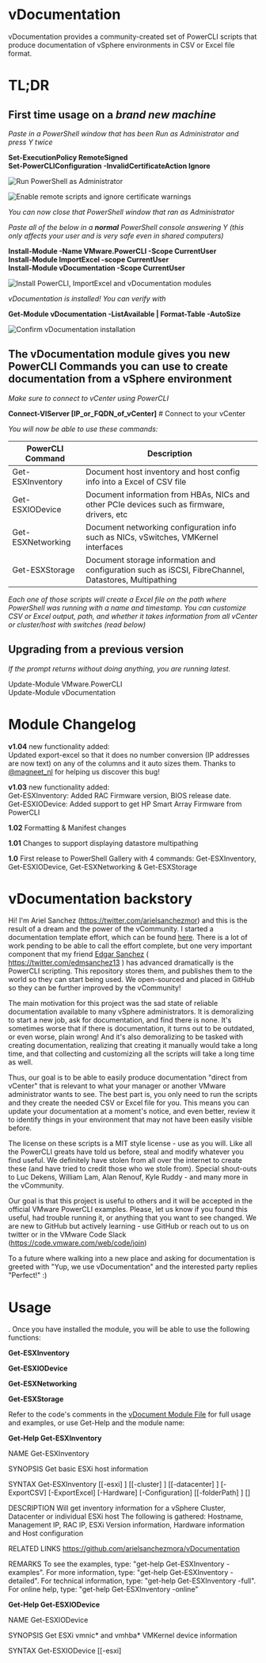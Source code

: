 # vDocumentation

vDocumentation provides a community-created set of PowerCLI scripts that produce documentation of vSphere environments in CSV or Excel file format.

# TL;DR

## First time usage on a *brand new machine*

_Paste in a PowerShell window that has been Run as Administrator and press Y twice_

**Set-ExecutionPolicy RemoteSigned**  
**Set-PowerCLIConfiguration -InvalidCertificateAction Ignore**

![Run PowerShell as Administrator](https://github.com/arielsanchezmora/vDocumentation/blob/master/pictures/PowerShell_as_administrator.png)

![Enable remote scripts and ignore certificate warnings](https://github.com/arielsanchezmora/vDocumentation/blob/master/pictures/enable_RemoteSigned_Invalid_Certificate.png)

_You can now close that PowerShell window that ran as Administrator_ 

_Paste all of the below in a **normal** PowerShell console answering Y (this only affects your user and is very safe even in shared computers)_

**Install-Module -Name VMware.PowerCLI -Scope CurrentUser**  
**Install-Module ImportExcel -scope CurrentUser**  
**Install-Module vDocumentation -Scope CurrentUser**  

![Install PowerCLI, ImportExcel and vDocumentation modules](https://github.com/arielsanchezmora/vDocumentation/blob/master/pictures/install_PowerCLI_ImportExcel_vDocumentation.png)

_vDocumentation is installed! You can verify with_

**Get-Module vDocumentation -ListAvailable | Format-Table -AutoSize**

![Confirm vDocumentation installation](https://github.com/arielsanchezmora/vDocumentation/blob/master/pictures/Confirm_vDocumentation_installation.png)


## The vDocumentation module gives you new PowerCLI Commands you can use to create documentation from a vSphere environment

_Make sure to connect to vCenter using PowerCLI_

**Connect-VIServer [IP_or_FQDN_of_vCenter]**  # Connect to your vCenter

_You will now be able to use these commands:_

|PowerCLI Command|Description|
|---|---|
|Get-ESXInventory|Document host inventory and host config info into a Excel of CSV file|
|Get-ESXIODevice|Document information from HBAs, NICs and other PCIe devices such as firmware, drivers, etc|
|Get-ESXNetworking|Document networking configuration info such as NICs, vSwitches, VMKernel interfaces|
|Get-ESXStorage|Document storage information and configuration such as iSCSI, FibreChannel, Datastores, Multipathing|

_Each one of those scripts will create a Excel file on the path where PowerShell was running with a name and timestamp. You can customize CSV or Excel output, path, and whether it takes information from all vCenter or cluster/host with switches (read below)_

## Upgrading from a previous version

_If the prompt returns without doing anything, you are running latest._

Update-Module VMware.PowerCLI  
Update-Module vDocumentation

# Module Changelog

__v1.04__ new functionality added:  
 Updated export-excel so that it does no number conversion (IP addresses are now text) on any of the columns and it auto sizes them. Thanks to [@magneet_nl](https://twitter.com/Magneet_nl) for helping us discover this bug!

__v1.03__ new functionality added:  
 Get-ESXInventory: Added RAC Firmware version, BIOS release date.  
 Get-ESXIODevice: Added support to get HP Smart Array Firmware from PowerCLI  
 
__1.02__ Formatting & Manifest changes

__1.01__ Changes to support displaying datastore multipathing

__1.0__ First release to PowerShell Gallery with 4 commands: Get-ESXInventory, Get-ESXIODevice, Get-ESXNetworking & Get-ESXStorage


# vDocumentation backstory

Hi! I'm Ariel Sanchez (https://twitter.com/arielsanchezmor) and this is the result of a dream and the power of the vCommunity. I started a documentation template effort, which can be found [here](https://sites.google.com/site/arielsanchezmora/home/vmware/free-vmware-documentation-templates). There is a lot of work pending to be able to call the effort complete, but one very important component that my friend [Edgar Sanchez](https://github.com/edmsanchez) ( https://twitter.com/edmsanchez13 ) has advanced dramatically is the PowerCLI scripting. This repository stores them, and publishes them to the world so they can start being used. We open-sourced and placed in GitHub so they can be further improved by the vCommunity!

The main motivation for this project was the sad state of reliable documentation available to many vSphere administrators. It is demoralizing to start a new job, ask for documentation, and find there is none. It's sometimes worse that if there is documentation, it turns out to be outdated, or even worse, plain wrong! And it's also demoralizing to be tasked with creating documentation, realizing that creating it manually would take a long time, and that collecting and customizing all the scripts will take a long time as well.

Thus, our goal is to be able to easily produce documentation "direct from vCenter" that is relevant to what your manager or another VMware administrator wants to see. The best part is, you only need to run the scripts and they create the needed CSV or Excel file for you. This means you can update your documentation at a moment's notice, and even better, review it to identify things in your environment that may not have been easily visible before.

The license on these scripts is a MIT style license - use as you will. Like all the PowerCLI greats have told us before, steal and modify whatever you find useful. We definitely have stolen from all over the internet to create these (and have tried to credit those who we stole from). Special shout-outs to Luc Dekens, William Lam, Alan Renouf, Kyle Ruddy - and many more in the vCommunity.

Our goal is that this project is useful to others and it will be accepted in the official VMware PowerCLI examples. Please, let us know if you found this useful, had trouble running it, or anything that you want to see changed. We are new to GitHub but actively learning - use GitHub or reach out to us on twitter or in the VMware Code Slack (https://code.vmware.com/web/code/join)

To a future where walking into a new place and asking for documentation is greeted with "Yup, we use vDocumentation" and the interested party replies "Perfect!" :)

# Usage

. Once you have installed the module, you will be able to use the following functions:

__Get-ESXInventory__

__Get-ESXIODevice__

__Get-ESXNetworking__

__Get-ESXStorage__

Refer to the code's comments in the [vDocument Module File](https://github.com/arielsanchezmora/vDocumentation/blob/master/powershell/vDocument/vDocument.psm1) for full usage and examples, or use Get-Help and the module name:

__Get-Help Get-ESXInventory__

NAME
    Get-ESXInventory

SYNOPSIS
    Get basic ESXi host information


SYNTAX
    Get-ESXInventory [[-esxi] <Object>] [[-cluster] <Object>] [[-datacenter] <Object>] [-ExportCSV] [-ExportExcel]
    [-Hardware] [-Configuration] [[-folderPath] <Object>] [<CommonParameters>]


DESCRIPTION
    Will get inventory information for a vSphere Cluster, Datacenter or individual ESXi host
    The following is gathered:
    Hostname, Management IP, RAC IP, ESXi Version information, Hardware information
    and Host configuration


RELATED LINKS
    https://github.com/arielsanchezmora/vDocumentation

REMARKS
    To see the examples, type: "get-help Get-ESXInventory -examples".
    For more information, type: "get-help Get-ESXInventory -detailed".
    For technical information, type: "get-help Get-ESXInventory -full".
    For online help, type: "get-help Get-ESXInventory -online"


__Get-Help Get-ESXIODevice__

NAME
    Get-ESXIODevice

SYNOPSIS
    Get ESXi vmnic* and vmhba* VMKernel device information


SYNTAX
    Get-ESXIODevice [[-esxi] <Object>] [[-cluster] <Object>] [[-datacenter] <Object>] [-ExportCSV] [-ExportExcel]
    [[-folderPath] <Object>] [<CommonParameters>]


DESCRIPTION
    Will get PCI/IO Device information including HCL IDs for the below VMkernel name(s):
    Network Controller - vmnic*
    Storage Controller - vmhba*
    Graphic Device - vmgfx*
    All this can be gathered for a vSphere Cluster, Datacenter or individual ESXi host


RELATED LINKS
    https://github.com/arielsanchezmora/vDocumentation

REMARKS
    To see the examples, type: "get-help Get-ESXIODevice -examples".
    For more information, type: "get-help Get-ESXIODevice -detailed".
    For technical information, type: "get-help Get-ESXIODevice -full".
    For online help, type: "get-help Get-ESXIODevice -online"


__Get-Help Get-ESXNetworking__

NAME
    Get-ESXNetworking

SYNOPSIS
    Get ESXi Networking Details.


SYNTAX
    Get-ESXNetworking [[-esxi] <Object>] [[-cluster] <Object>] [[-datacenter] <Object>] [-ExportCSV] [-ExportExcel]
    [-VirtualSwitches] [-VMkernelAdapters] [-PhysicalAdapters] [[-folderPath] <Object>] [<CommonParameters>]


DESCRIPTION
    Will get Physical Adapters, Virtual Switches, and Port Groups
    All this can be gathered for a vSphere Cluster, Datacenter or individual ESXi host


RELATED LINKS
    https://github.com/arielsanchezmora/vDocumentation

REMARKS
    To see the examples, type: "get-help Get-ESXNetworking -examples".
    For more information, type: "get-help Get-ESXNetworking -detailed".
    For technical information, type: "get-help Get-ESXNetworking -full".
    For online help, type: "get-help Get-ESXNetworking -online"


__Get-Help Get-ESXStorage__

NAME
    Get-ESXStorage

SYNOPSIS
    Get ESXi Storage Details


SYNTAX
    Get-ESXStorage [[-esxi] <Object>] [[-cluster] <Object>] [[-datacenter] <Object>] [-ExportCSV] [-ExportExcel]
    [-StorageAdapters] [-Datastores] [[-folderPath] <Object>] [<CommonParameters>]


DESCRIPTION
    Will get iSCSI Software and Fibre Channel Adapter (HBA) details including Datastores
    All this can be gathered for a vSphere Cluster, Datacenter or individual ESXi host


RELATED LINKS
    https://github.com/arielsanchezmora/vDocumentation

REMARKS
    To see the examples, type: "get-help Get-ESXStorage -examples".
    For more information, type: "get-help Get-ESXStorage -detailed".
    For technical information, type: "get-help Get-ESXStorage -full".
    For online help, type: "get-help Get-ESXStorage -online"


# Licensing

Copyright (c) <2017> Ariel Sanchez and Edgar Sanchez

Permission is hereby granted, free of charge, to any person obtaining a copy
of this software and associated documentation files (the "Software"), to deal
in the Software without restriction, including without limitation the rights
to use, copy, modify, merge, publish, distribute, sublicense, and/or sell
copies of the Software, and to permit persons to whom the Software is
furnished to do so, subject to the following conditions:

The above copyright notice and this permission notice shall be included in all
copies or substantial portions of the Software.

THE SOFTWARE IS PROVIDED "AS IS", WITHOUT WARRANTY OF ANY KIND, EXPRESS OR
IMPLIED, INCLUDING BUT NOT LIMITED TO THE WARRANTIES OF MERCHANTABILITY,
FITNESS FOR A PARTICULAR PURPOSE AND NONINFRINGEMENT. IN NO EVENT SHALL THE
AUTHORS OR COPYRIGHT HOLDERS BE LIABLE FOR ANY CLAIM, DAMAGES OR OTHER
LIABILITY, WHETHER IN AN ACTION OF CONTRACT, TORT OR OTHERWISE, ARISING FROM,
OUT OF OR IN CONNECTION WITH THE SOFTWARE OR THE USE OR OTHER DEALINGS IN THE
SOFTWARE.

# Installation

The scripts run inside a PowerShell window using PowerCLI modules. Powershell is available in all modern windows OS, with PowerShell core available for Mac and Linux. Make sure you have the latest PowerCLI installed (you can check here for a video on how to install https://blogs.vmware.com/PowerCLI/2017/05/powercli-6-5-1-install-walkthrough.html)

From the video, these are the useful commands you should have completed before installing vDocumentation:

_$psversiontable_ [enter]  =  gives you the PowerShell version

_get-module VMware* -ListAvailable_ [enter]  =  Lists all installed PowerCLI modules, if return empty, install PowerCLI

## Installing PowerCLI
  _Find-Module -Name VMware.PowerCLI_  =  checks connectivity to PowerShell Gallery and updates NuGet if needed (yes is default)  
  _Install-Module -Name VMware.PowerCLI -Scope CurrentUser_  =  install PowerCLI as long as you answer Y or A

## Execution Policy and Certificate Warnings

 Make sure that your execution policy allows you to run scripts downloaded from the internet. You do this with a command run in a powershell window that has been launched with "Run as Administrator"
 
 _Set-ExecutionPolicy RemoteSigned_

and click Y or A

Unless you have proper certificates in your vSphere environment, some of the data collections may fail silently due to a certificate warning. Run this command so you never have to wonder:

_Set-PowerCLIConfiguration -InvalidCertificateAction Ignore_

Y is default

## Excel Module

While not required, having this module installed is recommended, as you can export direct to Excel. [Read about ImportExcel module.](https://github.com/dfinke/ImportExcel)

_Install-Module ImportExcel -scope CurrentUser_

## Adding the vDocumentation module

vDocumentation was created as a PowerShell module as well, and it's published in the PowerShell Gallery, so we can use the Install-Module command:

![install_vDocumentation_1.03](https://github.com/arielsanchezmora/vDocumentation/blob/master/pictures/install_vDocumentation_1.03.png)

If you can't use the online method, use this manual process:

  1 Download the two files inside the vDocumentation folder.  
  2 Browse to the %USERPROFILE%\Documents\WindowsPowerShell\Modules and copy the files inside a folder named vDocumentation  
  3 Close all PowerShell windows  
  4 Launch PowerShell again, you should be able to use the vDocumentation functions now


## One method to copy the needed files from Github to your PC using PowerShell:

Execute these lines in a PowerShell window that is in your home directory (tested with PS 5)

_mkdir Documents\WindowsPowerShell\Modules\vDocumentation_

_(new-object Net.WebClient).DownloadString("https://raw.githubusercontent.com/arielsanchezmora/vDocumentation/master/powershell/vDocument/vDocument.psd1") > Documents\WindowsPowerShell\Modules\vDocument\vDocumentation.psd1_

_(new-object Net.WebClient).DownloadString("https://raw.githubusercontent.com/arielsanchezmora/vDocumentation/master/powershell/vDocument/vDocument.psm1") > Documents\WindowsPowerShell\Modules\vDocument\vDocumentation.psm1_

_exit_
